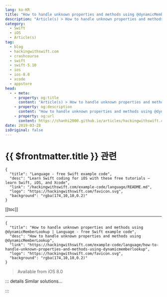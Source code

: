 ```yaml
---
lang: ko-KR
title: "How to handle unknown properties and methods using @dynamicMemberLookup"
description: "Article(s) > How to handle unknown properties and methods using @dynamicMemberLookup"
category:
  - Swift
  - iOS
  - Article(s)
tag: 
  - blog
  - hackingwithswift.com
  - crashcourse
  - swift
  - swift-5.10
  - ios
  - ios-8.0
  - xcode
  - appstore
head:
  - - meta:
    - property: og:title
      content: "Article(s) > How to handle unknown properties and methods using @dynamicMemberLookup"
    - property: og:description
      content: "How to handle unknown properties and methods using @dynamicMemberLookup"
    - property: og:url
      content: https://chanhi2000.github.io/articles/hackingwithswift.com/example-code/language/how-to-handle-unknown-properties-and-methods-using-dynamicmemberlookup.html
date: 2019-03-28
isOriginal: false
---
```


# {{ $frontmatter.title }} 관련

```component VPCard
{
  "title": "Language - free Swift example code",
  "desc": "Learn Swift coding for iOS with these free tutorials – learn Swift, iOS, and Xcode",
  "link": "/hackingwithswift.com/example-code/language/README.md",
  "logo": "https://hackingwithswift.com/favicon.svg",
  "background": "rgba(174,10,10,0.2)"
}
```

[[toc]]

---

```component VPCard
{
  "title": "How to handle unknown properties and methods using @dynamicMemberLookup | Language - free Swift example code",
  "desc": "How to handle unknown properties and methods using @dynamicMemberLookup",
  "link": "https://hackingwithswift.com/example-code/language/how-to-handle-unknown-properties-and-methods-using-dynamicmemberlookup",
  "logo": "https://hackingwithswift.com/favicon.svg",
  "background": "rgba(174,10,10,0.2)"
}
```

> Available from iOS 8.0

<!-- TODO: 작성 -->

<!-- 
Swift has always had strong focus on type safety, but sometimes you need to be able to work with data where the structure isn’t known ahead of time.

To handle this situation, Swift has an attribute called `@dynamicMemberLookup`, which instructs Swift to call a subscript method when accessing properties. This subscript method, `subscript(dynamicMember:)`, is *required* when using the `@dynamicMemberLookup` attribute – you’ll get passed the string name of the property that was requested, and can return any value you like.

To help you understand the basics, here’s an example that creates a `Person` struct that reads its values from a dictionary:

```swift
@dynamicMemberLookup
struct Person {
    subscript(dynamicMember member: String) -> String {
        let properties = ["name": "Taylor Swift", "city": "Nashville"]
        return properties[member, default: ""]
    }
}
```

The `@dynamicMemberLookup` attribute requires the type to implement a `subscript(dynamicMember:)` method to handle the work of dynamic member lookup. As you can see, I’ve written one that accepts the member name as string and returns a string, and internally it just looks up the member name in a dictionary and returns its value.

That struct allows us to write code like this:

```swift
let person = Person()
print(person.name)
print(person.city)
print(person.nameOfPet)
```

That will compile cleanly and run, even though `name`, `city`, and `nameOfPet` do not exist as properties on the `Person` type. Instead, they are all looked up at runtime: that code will print “Taylor Swift” and “Nashville” for the first two calls to `print()`, then an empty string for the final one because our dictionary doesn’t store anything for `nameOfPet`.

This `subscript(dynamicMember:)` method *must* return a string, which is what enforces Swift’s type safety – even though you’re still dealing with dynamic data, Swift will ensure you get back what you expected.

If you want multiple different types, just implement different `subscript(dynamicMember:)` methods:

```swift
@dynamicMemberLookup
struct Employee {
    subscript(dynamicMember member: String) -> String {
        let properties = ["name": "Taylor Swift", "city": "Nashville"]
        return properties[member, default: ""]
    }

    subscript(dynamicMember member: String) -> Int {
        let properties = ["age": 26, "height": 178]
        return properties[member, default: 0]
    }
}
```

Now that any property can be accessed in more than one way, it’s important that you are clear which one should be used. That might be implicit, for example if you send the return value into a function that accepts only strings, or it might be explicit, like this:

```swift
let employee = Employee()
let age: Int = employee.age
```

Either way, Swift must know for sure which subscript will be called.

You can also overload `subscript` to return closures:

```swift
@dynamicMemberLookup
struct User {
    subscript(dynamicMember member: String) -> (_ input: String) -> Void {
        return {
            print("Hello! I live at the address \($0).")
        }
    }
}

let user = User()
user.printAddress("123 Swift Street")
```

When that’s run, `user.printAddress` returns a closure that prints out a string, and the `("123 Swift Street")` part immediately calls it with that input. 

Using dynamic member subscripting in a type that has also regular properties and methods will result in those properties and methods always being used in place of the dynamic member. For example, we could define a `Singer` struct with a built-in `name` property alongside a dynamic member subscript:

```swift
struct Singer {
    public var name = "Ed Sheeran"

    subscript(dynamicMember member: String) -> String {
        return "Taylor Swift"
    }
}

let singer = Singer()
print(singer.name)
```

That code prints “Ed Sheeran”, because the `name` property will always be used rather than the dynamic member subscript.

-->

::: details Similar solutions…

<!--
/quick-start/swiftui/swiftui-tips-and-tricks">SwiftUI tips and tricks 
/quick-start/swiftui/all-swiftui-property-wrappers-explained-and-compared">All SwiftUI property wrappers explained and compared 
/example-code/uikit/how-to-create-live-playgrounds-in-xcode">How to create live playgrounds in Xcode 
/example-code/games/how-to-create-a-random-terrain-tile-map-using-sktilemapnode-and-gkperlinnoisesource">How to create a random terrain tile map using SKTileMapNode and GKPerlinNoiseSource 
/quick-start/swiftui/how-to-use-instruments-to-profile-your-swiftui-code-and-identify-slow-layouts">How to use Instruments to profile your SwiftUI code and identify slow layouts</a>
-->

:::

